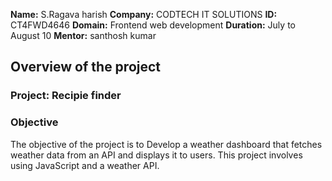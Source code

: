 **Name:** S.Ragava harish
**Company:** CODTECH IT SOLUTIONS
**ID:** CT4FWD4646
**Domain:** Frontend web development
**Duration:** July to August 10
**Mentor:** santhosh kumar

## Overview of the project

### Project: Recipie finder

### Objective
The objective of the project is to Develop a weather dashboard that fetches weather data from an API and displays it to users. This project involves using JavaScript and a weather API. 
